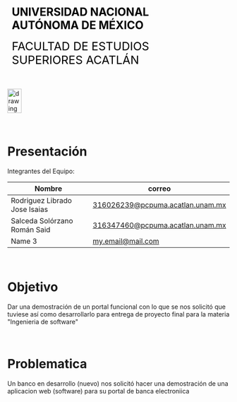<div style="display: table;">
    <div style="width: 75%;float: left;margin: auto;padding: 50px 0px 50px 10px; float: left;">
        <span style="color: black;font-size: 25px;font-weight: bold;">UNIVERSIDAD NACIONAL AUTÓNOMA DE MÉXICO</span></br></br>
        <span style="color: black;font-size: 26px;">FACULTAD DE ESTUDIOS SUPERIORES ACATLÁN</span>
    </div>
    <img src="/archivos/index/fesa.png" alt="drawing" width="200" style="width: 25%;"/>
</div>

&nbsp;
# Presentación

Integrantes del Equipo:

| Nombre | correo |
| --- | --- |
| Rodriguez Librado Jose Isaias | 316026239@pcpuma.acatlan.unam.mx |
| Salceda Solórzano Román Said | 316347460@pcpuma.acatlan.unam.mx |
| Name  3| my.email@mail.com |

&nbsp;
# Objetivo
Dar una demostración de un portal funcional con lo que se nos solicitó que tuviese así como desarrollarlo para entrega de proyecto final para la materia "Ingenieria de software"

&nbsp;
# Problematica  
Un banco en desarrollo (nuevo) nos solicitó hacer una demostración de una aplicacion web (software) para su portal de banca electroniica